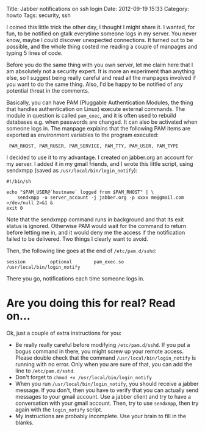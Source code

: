 Title: Jabber notifications on ssh login
Date: 2012-09-19 15:33
Category: howto
Tags: security, ssh

I coined this little trick the other day, I thought I might share it. I
wanted, for fun, to be notified on gtalk everytime someone logs in my
server. You never know, maybe I could discover unexpected connections. It
turned out to be possible, and the whole thing costed me reading a couple
of manpages and typing 5 lines of code.

Before you do the same thing with you own server, let me claim here that I
am absolutely not a security expert. It is more an experiment than
anything else, so I suggest being really careful and read all the manpages
involved if you want to do the same thing. Also, I'd be happy to be
notified of any potential threat in the comments.

Basically, you can have PAM (Pluggable Authentication Modules, the thing
that handles authentication on Linux) execute external commands. The
module in question is called `pam_exec`, and it is often used to rebuild
databases e.g. when passwords are changed. It can also be activated when
someone logs in. The manpage explains that the following PAM items are
exported as environment variables to the program executed:

     PAM_RHOST, PAM_RUSER, PAM_SERVICE, PAM_TTY, PAM_USER, PAM_TYPE

I decided to use it to my advantage. I created on jabber.org an account
for my server. I added it in my gmail friends, and I wrote this little
script, using sendxmpp (saved as `/usr/local/bin/login_notify`):

    #!/bin/sh

    echo "$PAM_USER@`hostname` logged from $PAM_RHOST" | \
        sendxmpp -u server_account -j jabber.org -p xxxx me@gmail.com >/dev/null 2>&1 &
    exit 0

Note that the sendxmpp command runs in background and that its exit status
is ignored. Otherwise PAM would wait for the command to return before
letting me in, and it would deny me the access if the notification failed
to be delivered. Two things I clearly want to avoid.

Then, the following line goes at the end of `/etc/pam.d/sshd`:

    session         optional        pam_exec.so             /usr/local/bin/login_notify

There you go, notifications each time someone logs in.

Are you doing this for real? Read on...
=======================================

Ok, just a couple of extra instructions for you:

- Be really really careful before modifying `/etc/pam.d/sshd`. If you
  put a bogus command in there, you might screw up your remote access.
  Please double check that the command `/usr/local/bin/login_notify` is
  running with no error. Only when you are sure of that, you can add the
  line to `/etc/pam.d/sshd`.
- Don't forget to `chmod +x /usr/local/bin/login_notify`
- When you run `/usr/local/bin/login_notify`, you should receive a
  jabber message. If you don't, then you have to verify that you can
  actually send messages to your gmail account. Use a jabber client
  and try to have a conversation with your gmail account. Then, try to
  use `sendxmpp`, then try again with the `login_notify` script.
- My instructions are probably incomplete. Use your brain to fill in the
  blanks.
